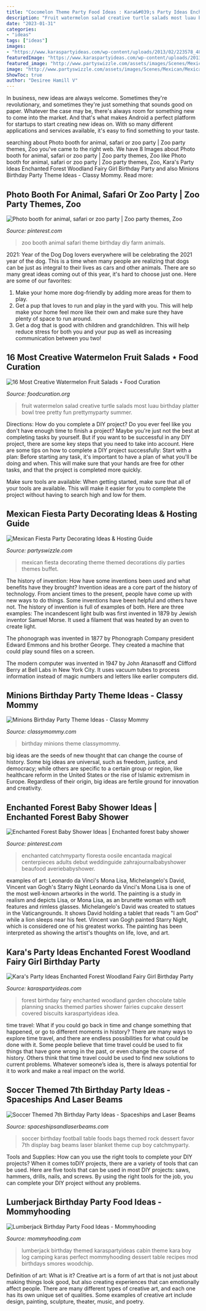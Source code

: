 ```yaml
---
title: "Cocomelon Theme Party Food Ideas : Kara&#039;s Party Ideas Enchanted Forest Woodland Fairy Girl Birthday Party"
description: "Fruit watermelon salad creative turtle salads most luau birthday platter bowl tree pretty fun prettymyparty summer"
date: "2023-01-31"
categories:
- "ideas"
tags: ["ideas"]
images:
- "https://www.karaspartyideas.com/wp-content/uploads/2013/02/223578_482890555103704_436296639_n_600x900.jpg"
featuredImage: "https://www.karaspartyideas.com/wp-content/uploads/2013/02/223578_482890555103704_436296639_n_600x900.jpg"
featured_image: "http://www.partyswizzle.com/assets/images/Scenes/Mexican/MexicanFiestaOver18-SM.jpg"
image: "http://www.partyswizzle.com/assets/images/Scenes/Mexican/MexicanFiestaOver18-SM.jpg"
ShowToc: true
author: "Desiree Hamill V"
---
```



In business, new ideas are always welcome. Sometimes they're revolutionary, and sometimes they're just something that sounds good on paper. Whatever the case may be, there's always room for something new to come into the market. And that's what makes Android a perfect platform for startups to start creating new ideas on. With so many different applications and services available, it's easy to find something to your taste.

	

		
searching about Photo booth for animal, safari or zoo party | Zoo party themes, Zoo you've came to the right web. We have 8 Images about Photo booth for animal, safari or zoo party | Zoo party themes, Zoo like Photo booth for animal, safari or zoo party | Zoo party themes, Zoo, Kara&#039;s Party Ideas Enchanted Forest Woodland Fairy Girl Birthday Party and also Minions Birthday Party Theme Ideas - Classy Mommy. Read more:
		
    
## Photo Booth For Animal, Safari Or Zoo Party | Zoo Party Themes, Zoo

<img loading=lazy src="https://i.pinimg.com/736x/aa/e5/6d/aae56d89ae1f874edcddeda5afa8a56e.jpg" onerror="this.onerror=null;this.src='https://tse4.mm.bing.net/th?id=OIP.VswQw8OALx_jfIP-7fT2kQHaJ3&amp;pid=15.1';" alt="Photo booth for animal, safari or zoo party | Zoo party themes, Zoo">

_Source: pinterest.com_

>zoo booth animal safari theme birthday diy farm animals. 

	

2021: Year of the Dog
Dog lovers everywhere will be celebrating the 2021 year of the dog. This is a time when many people are realizing that dogs can be just as integral to their lives as cars and other animals. There are so many great ideas coming out of this year, it's hard to choose just one. Here are some of our favorites: 
1) Make your home more dog-friendly by adding more areas for them to play.
2) Get a pup that loves to run and play in the yard with you. This will help make your home feel more like their own and make sure they have plenty of space to run around. 
3) Get a dog that is good with children and grandchildren. This will help reduce stress for both you and your pup as well as increasing communication between you two!

    
## 16 Most Creative Watermelon Fruit Salads ⋆ Food Curation

<img loading=lazy src="http://foodcuration.org/wp-content/uploads/2016/07/turtle-fruit-salad.jpg" onerror="this.onerror=null;this.src='https://tse3.mm.bing.net/th?id=OIP.wWkBZgBq2n_G2I5cLhpE_QHaLH&amp;pid=15.1';" alt="16 Most Creative Watermelon Fruit Salads ⋆ Food Curation">

_Source: foodcuration.org_

>fruit watermelon salad creative turtle salads most luau birthday platter bowl tree pretty fun prettymyparty summer. 

	

Directions: How do you complete a DIY project?
Do you ever feel like you don't have enough time to finish a project? Maybe you're just not the best at completing tasks by yourself. But if you want to be successful in any DIY project, there are some key steps that you need to take into account. Here are some tips on how to complete a DIY project successfully:
Start with a plan: Before starting any task, it's important to have a plan of what you'll be doing and when. This will make sure that your hands are free for other tasks, and that the project is completed more quickly.

Make sure tools are available: When getting started, make sure that all of your tools are available. This will make it easier for you to complete the project without having to search high and low for them.

    
## Mexican Fiesta Party Decorating Ideas &amp; Hosting Guide

<img loading=lazy src="http://www.partyswizzle.com/assets/images/Scenes/Mexican/MexicanFiestaOver18-SM.jpg" onerror="this.onerror=null;this.src='https://tse2.mm.bing.net/th?id=OIP.XOjt84rSeeEYykI_BaxOMAHaEU&amp;pid=15.1';" alt="Mexican Fiesta Party Decorating Ideas &amp; Hosting Guide">

_Source: partyswizzle.com_

>mexican fiesta decorating theme themed decorations diy parties themes buffet. 

	

The history of invention: How have some inventions been used and what benefits have they brought?
Invention ideas are a core part of the history of technology. From ancient times to the present, people have come up with new ways to do things. Some inventions have been helpful and others have not. The history of invention is full of examples of both. Here are three examples:
The incandescent light bulb was first invented in 1879 by Jewish inventor Samuel Morse. It used a filament that was heated by an oven to create light.

The phonograph was invented in 1877 by Phonograph Company president Edward Emmons and his brother George. They created a machine that could play sound files on a screen.

The modern computer was invented in 1947 by John Atanasoff and Clifford Berry at Bell Labs in New York City. It uses vacuum tubes to process information instead of magic numbers and letters like earlier computers did.

    
## Minions Birthday Party Theme Ideas - Classy Mommy

<img loading=lazy src="https://classymommy.com/wp-content/uploads/2015/08/IMG_0598.jpg" onerror="this.onerror=null;this.src='https://tse3.mm.bing.net/th?id=OIP.9BjioKepljnWhUz8jmRmqAHaKX&amp;pid=15.1';" alt="Minions Birthday Party Theme Ideas - Classy Mommy">

_Source: classymommy.com_

>birthday minions theme classymommy. 

	

big ideas are the seeds of new thought that can change the course of history. Some big ideas are universal, such as freedom, justice, and democracy; while others are specific to a certain group or region, like healthcare reform in the United States or the rise of Islamic extremism in Europe. Regardless of their origin, big ideas are fertile ground for innovation and creativity.

    
## Enchanted Forest Baby Shower Ideas | Enchanted Forest Baby Shower

<img loading=lazy src="https://i.pinimg.com/736x/b0/bd/99/b0bd99f71ebe215b1ced613d03d5889a.jpg" onerror="this.onerror=null;this.src='https://tse3.mm.bing.net/th?id=OIP.yZ61OtQFEAcYSDC1t0VaKwHaJ3&amp;pid=15.1';" alt="Enchanted Forest Baby Shower Ideas | Enchanted forest baby shower">

_Source: pinterest.com_

>enchanted catchmyparty floresta oosile encantada magical centerpieces adults debut weddinguide zahrajournalbabyshower beaufood averiebabyshower. 

	

examples of art: Leonardo da Vinci's Mona Lisa, Michelangelo's David, Vincent van Gogh's Starry Night
Leonardo da Vinci's Mona Lisa is one of the most well-known artworks in the world. The painting is a study in realism and depicts Lisa, or Mona Lisa, as an brunette woman with soft features and rimless glasses. Michelangelo's David was created to statues in the Vaticangrounds. It shows David holding a tablet that reads "I am God" while a lion sleeps near his feet. Vincent van Gogh painted Starry Night, which is considered one of his greatest works. The painting has been interpreted as showing the artist's thoughts on life, love, and art.

    
## Kara&#039;s Party Ideas Enchanted Forest Woodland Fairy Girl Birthday Party

<img loading=lazy src="https://www.karaspartyideas.com/wp-content/uploads/2013/02/223578_482890555103704_436296639_n_600x900.jpg" onerror="this.onerror=null;this.src='https://tse4.mm.bing.net/th?id=OIP.1AR40-RmPQg3JqAV9d6KXgHaLH&amp;pid=15.1';" alt="Kara&#039;s Party Ideas Enchanted Forest Woodland Fairy Girl Birthday Party">

_Source: karaspartyideas.com_

>forest birthday fairy enchanted woodland garden chocolate table planning snacks themed parties shower fairies cupcake dessert covered biscuits karaspartyideas idea. 

	

time travel: What if you could go back in time and change something that happened, or go to different moments in history?
There are many ways to explore time travel, and there are endless possibilities for what could be done with it. Some people believe that time travel could be used to fix things that have gone wrong in the past, or even change the course of history. Others think that time travel could be used to find new solutions to current problems. Whatever someone’s idea is, there is always potential for it to work and make a real impact on the world.

    
## Soccer Themed 7th Birthday Party Ideas - Spaceships And Laser Beams

<img loading=lazy src="https://spaceshipsandlaserbeams.com/wp-content/uploads/2015/09/soccer_football_dessert_table_favor_bags.jpg" onerror="this.onerror=null;this.src='https://tse2.mm.bing.net/th?id=OIP.HMB_mFYna0c4aCiIxYTMbwHaGx&amp;pid=15.1';" alt="Soccer Themed 7th Birthday Party Ideas - Spaceships and Laser Beams">

_Source: spaceshipsandlaserbeams.com_

>soccer birthday football table foods bags themed rock dessert favor 7th display bag beams laser blanket theme cup boy catchmyparty. 

	

Tools and Supplies: How can you use the right tools to complete your DIY projects?
When it comes toDIY projects, there are a variety of tools that can be used. Here are five tools that can be used in most DIY projects: saws, hammers, drills, nails, and screws. By using the right tools for the job, you can complete your DIY project without any problems.

    
## Lumberjack Birthday Party Food Ideas - Mommyhooding

<img loading=lazy src="http://www.mommyhooding.com/wp-content/uploads/2018/10/lumberjackpancakes.jpg" onerror="this.onerror=null;this.src='https://tse3.mm.bing.net/th?id=OIP.jITPlsBTrqPOUrqpwmUXXAHaLH&amp;pid=15.1';" alt="Lumberjack Birthday Party Food Ideas - Mommyhooding">

_Source: mommyhooding.com_

>lumberjack birthday themed karaspartyideas cabin theme kara boy log camping karas perfect mommyhooding dessert table recipes mod birthdays smores woodchip. 

	

Definition of art: What is it?
Creative art is a form of art that is not just about making things look good, but also creating experiences that can emotionally affect people. There are many different types of creative art, and each one has its own unique set of qualities. Some examples of creative art include design, painting, sculpture, theater, music, and poetry.


